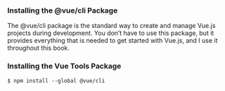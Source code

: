 ### Installing the @vue/cli Package

The @vue/cli package is the standard way to create and manage Vue.js projects during development. You
don’t have to use this package, but it provides everything that is needed to get started with Vue.js, and I use it
throughout this book.

### Installing the Vue Tools Package

```
$ npm install --global @vue/cli
```
